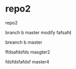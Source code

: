 # repo2
repo2

branch b
master modify
fafsafd


breanch b
master

ffdsafdsfds
masgter2

fdsfdsfafdsf
master4

